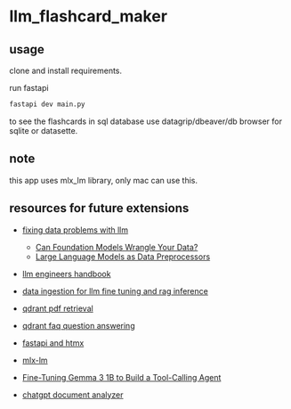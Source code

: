 # llm_flashcard_maker

## usage

clone and install requirements.

run fastapi

```python
fastapi dev main.py
```

to see the flashcards in sql database use datagrip/dbeaver/db browser for sqlite or datasette.

## note

this app uses mlx_lm library, only mac can use this.

## resources for future extensions

- [fixing data problems with llm](https://www.subsystem.ai/blog/fixing-data-problems-with-large-language-models-a-practical-guide)

  - [Can Foundation Models Wrangle Your Data?](https://arxiv.org/abs/2205.09911)
  - [Large Language Models as Data Preprocessors](https://arxiv.org/abs/2308.16361)

- [llm engineers handbook](https://www.amazon.com/LLM-Engineers-Handbook-engineering-production/dp/1836200072/)
- [data ingestion for llm fine tuning and rag inference](https://ibrahim-olawale13.medium.com/data-ingestion-for-llm-fine-tuning-and-rag-inference-part-1-6ff730c722ed)

- [qdrant pdf retrieval](https://qdrant.tech/documentation/advanced-tutorials/pdf-retrieval-at-scale/)
- [qdrant faq question answering](https://qdrant.tech/articles/faq-question-answering/)
- [fastapi and htmx](https://testdriven.io/blog/fastapi-htmx/)
- [mlx-lm](https://github.com/ml-explore/mlx-lm?tab=readme-ov-file)
- [Fine-Tuning Gemma 3 1B to Build a Tool-Calling Agent](https://www.linkedin.com/pulse/fine-tuning-gemma-3-1b-build-tool-calling-agent-mihir-jha--nqrof/)
- [chatgpt document analyzer](https://web.archive.org/web/20230926113710/https://hackernoon.com/build-a-document-analyzer-with-chatgpt-google-cloud-and-python)
